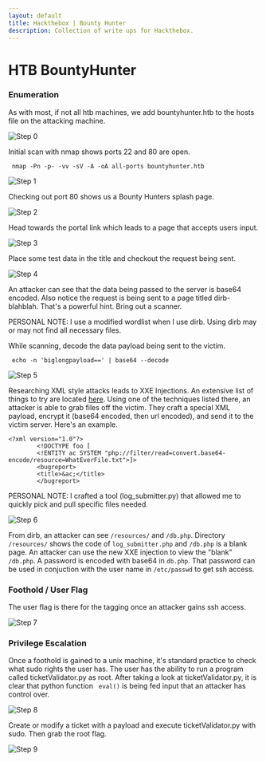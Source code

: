 ```yaml
---
layout: default
title: Hackthebox | Bounty Hunter
description: Collection of write ups for Hackthebox.
---
```

# HTB BountyHunter

### Enumeration
As with most, if not all htb machines, we add bountyhunter.htb to the hosts file on the attacking machine.

![Step 0](screenshots/hosts-file.png "Setup hosts file")

Initial scan with nmap shows ports 22 and 80 are open.

` nmap -Pn -p- -vv -sV -A -oA all-ports bountyhunter.htb`

![Step 1](screenshots/nmap-scan.png "Nmap Scan")

Checking out port 80 shows us a Bounty Hunters splash page.

![Step 2](screenshots/main-site.png "Main Site")

Head towards the portal link which leads to a page that accepts users input.

![Step 3](screenshots/vulnerable-page.png "Ticket System")

Place some test data in the title and checkout the request being sent.

![Step 4](screenshots/request.png "Ticket System Request")

An attacker can see that the data being passed to the server is base64 encoded.
Also notice the request is being sent to a page titled dirb-blahblah.
That's a powerful hint.
Bring out a scanner.

PERSONAL NOTE: I use a modified wordlist when I use dirb.
Using dirb may or may not find all necessary files.

While scanning, decode the data payload being sent to the victim.

` echo -n 'biglongpayload==' | base64 --decode`

![Step 5](screenshots/decoded-payload.png "Decoded Payload")

Researching XML style attacks leads to XXE Injections.
An extensive list of things to try are located [here](
https://github.com/payloadbox/xxe-injection-payload-list 
"payloadbox").
Using one of the techniques listed there, an attacker is able to grab files off the victim.
They craft a special XML payload, encrypt it (base64 encoded, then url encoded), and send it to the victim server.
Here's an example.
```
<?xml version="1.0"?>
        <!DOCTYPE foo [
        <!ENTITY ac SYSTEM "php://filter/read=convert.base64-encode/resource=WhatEverFile.txt">]>
        <bugreport>
        <title>&ac;</title>
        </bugreport>
```
PERSONAL NOTE: I crafted a tool (log_submitter.py) that allowed me to quickly pick and pull specific files needed.

![Step 6](screenshots/dirb-scan.png "Dirb Scan")

From dirb, an attacker can see `/resources/` and `/db.php`.
Directory `/resources/` shows the code of `log_submitter.php` and `/db.php` is a blank page.
An attacker can use the new XXE injection to view the "blank" `/db.php`.
A password is encoded with base64 in `db.php`.
That password can be used in conjuction with the user name in `/etc/passwd` to get ssh access.

### Foothold / User Flag

The user flag is there for the tagging once an attacker gains ssh access.

![Step 7](screenshots/user-flag.png "User Flag")

### Privilege Escalation

Once a foothold is gained to a unix machine, it's standard practice to check what sudo rights the user has.
The user has the ability to run a program called ticketValidator.py as root.
After taking a look at ticketValidator.py, it is clear that python function ` eval()` 
is being fed input that an attacker has control over.

![Step 8](screenshots/sudo-list.png "List Sudo Access")

Create or modify a ticket with a payload and execute ticketValidator.py with sudo.
Then grab the root flag.

![Step 9](screenshots/root.png "Root")